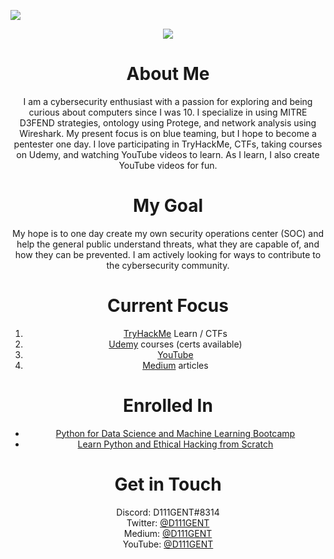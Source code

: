 ![](https://komarev.com/ghpvc/?username=D111GENT)

<div align="center"><img src="https://svgur.com/i/paR.svg"></div>

<h1 align="center">About Me</h1>
<div align="center">
<p text-align="center">
I am a cybersecurity enthusiast with a passion for exploring and being curious about computers since I was 10. I specialize in using MITRE D3FEND strategies, ontology using Protege, and network analysis using Wireshark. My present focus is on blue teaming, but I hope to become a pentester one day. I love participating in TryHackMe, CTFs, taking courses on Udemy, and watching YouTube videos to learn. As I learn, I also create YouTube videos for fun.

# My Goal
My hope is to one day create my own security operations center (SOC) and help the general public understand threats, what they are capable of, and how they can be prevented. I am actively looking for ways to contribute to the cybersecurity community.

# Current Focus
1. [TryHackMe](tryhackme.com) Learn / CTFs
2. [Udemy](udemy.com) courses (certs available)
3. [YouTube](youtube.com/d111genthacks)
4. [Medium](medium.com/@d111gent) articles

# Enrolled In

- [Python for Data Science and Machine Learning Bootcamp](https://www.udemy.com/share/101WaU3@zbuWHqAXFGrU13nt_LTriuhYrhSrPUSR1AsmZEDHZ_5kHCk20zffy5X2pK2wJPDuuQ==/)
- [Learn Python and Ethical Hacking from Scratch](https://www.udemy.com/share/101WfE3@fRQZ4HEAcM97Ucd2SvRmMtzeMxfucm9kjBtu29cAACCadqSxpUZH5PC2N2MIb2JABQ==/)

# Get in Touch<br>
Discord: D111GENT#8314<br>
Twitter: [@D111GENT](https://twitter.com/d111gent)<br>
Medium: [@D111GENT](https://medium.com/@D111GENT)<br>
YouTube: [@D111GENT](https://youtube.com/@d111genthacker)<br>
